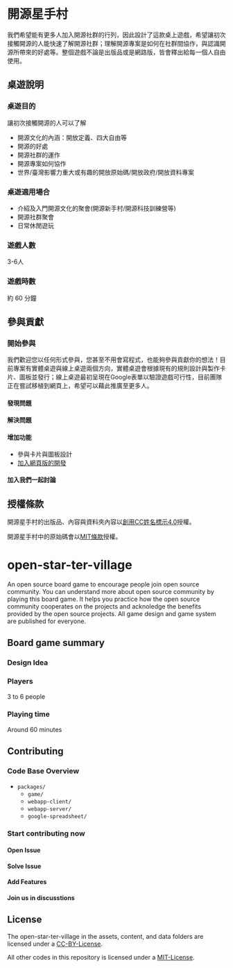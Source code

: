 # 開源星手村

我們希望能有更多人加入開源社群的行列，因此設計了這款桌上遊戲，希望讓初次接觸開源的人能快速了解開源社群；理解開源專案是如何在社群間協作，與認識開源所帶來的好處等。整個遊戲不論是出版品或是網路版，皆會釋出給每一個人自由使用。

## 桌遊說明

### 桌遊目的

讓初次接觸開源的人可以了解

* 開源文化的內涵：開放定義、四大自由等
* 開源的好處
* 開源社群的運作
* 開源專案如何協作
* 世界/臺灣影響力重大或有趣的開放原始碼/開放政府/開放資料專案

### 桌遊適用場合

* 介紹及入門開源文化的聚會(開源新手村/開源科技訓練營等)
* 開源社群聚會
* 日常休閒遊玩

### 遊戲人數

3-6人

### 遊戲時數

約 60 分鐘

## 參與貢獻

### 開始參與

我們歡迎您以任何形式參與，您甚至不用會寫程式，也能夠參與貢獻你的想法！目前專案有實體桌遊與線上桌遊兩個方向，實體桌遊會根據現有的規則設計與製作卡片、圖板並發行；線上桌遊最初呈現在Google表單以驗證遊戲可行性，目前團隊正在嘗試移植到網頁上，希望可以藉此推廣至更多人。

#### 發現問題

#### 解決問題

#### 增加功能

* 參與卡片與圖板設計
* [加入網頁版的開發](./webapp)

#### 加入我們一起討論

## 授權條款

開源星手村的出版品、內容與資料夾內容以[創用CC姓名標示4.0](./LICENSE)授權。

開源星手村中的原始碼會以[MIT條款](./LICENSE-CODE)授權。

# open-star-ter-village

An open source board game to encourage people join open source community. You can understand more about open source community by playing this board game. It helps you practice how the open source community cooperates on the projects and acknoledge the benefits provided by the open source projects. All game design and game system are published for everyone.

## Board game summary

### Design Idea

### Players

3 to 6 people

### Playing time

Around 60 minutes

## Contributing

### Code Base Overview

- `packages/`
  - `game/`
  - `webapp-client/`
  - `webapp-server/`
  - `google-spreadsheet/`

### Start contributing now



#### Open Issue

#### Solve Issue

#### Add Features

#### Join us in discusstions

## License

The open-star-ter-village in the assets, content, and data folders are licensed under a [CC-BY-License](./LICENSE).

All other codes in this repository is licensed under a [MIT-License](./LICENSE-CODE).
